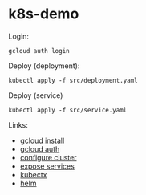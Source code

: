 # k8s-demo

Login:
```shell
gcloud auth login
```

Deploy (deployment):
```shell
kubectl apply -f src/deployment.yaml
```

Deploy (service)
```shell
kubectl apply -f src/service.yaml
```

Links:
* [gcloud install](https://cloud.google.com/sdk/docs/install)
* [gcloud auth](https://cloud.google.com/sdk/gcloud/reference/auth)
* [configure cluster](https://cloud.google.com/kubernetes-engine/docs/how-to/cluster-access-for-kubectl)
* [expose services](https://cloud.google.com/kubernetes-engine/docs/how-to/exposing-apps)
* [kubectx](https://github.com/ahmetb/kubectx)
* [helm](https://helm.sh/)
